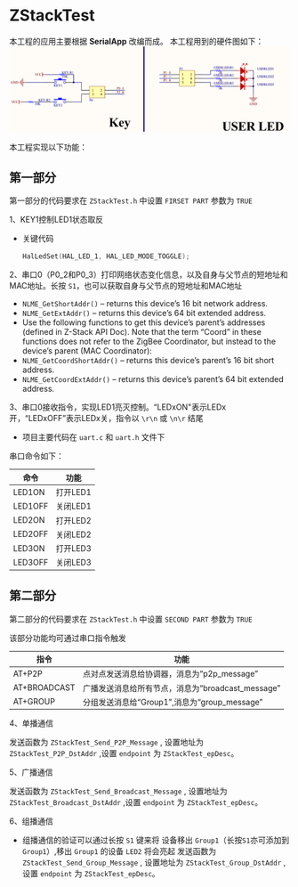 # ZStackTest

本工程的应用主要根据 **SerialApp** 改编而成。
本工程用到的硬件图如下：
![LED&KEY引脚图](https://github.com/YasinZhangX/ZStackTest/raw/master/res/LED-KEY.png "LED&KEY引脚图")

本工程实现以下功能：  

## 第一部分

第一部分的代码要求在 `ZStackTest.h` 中设置 `FIRSET PART` 参数为 `TRUE`

1、KEY1控制LED1状态取反  

- 关键代码
    ```c
    HalLedSet(HAL_LED_1, HAL_LED_MODE_TOGGLE);
    ```

2、串口0（P0_2和P0_3）打印网络状态变化信息，以及自身与父节点的短地址和MAC地址。长按 `S1`，也可以获取自身与父节点的短地址和MAC地址
- `NLME_GetShortAddr()` – returns this device’s 16 bit network address.
- `NLME_GetExtAddr()` – returns this device’s 64 bit extended address.
- Use the following functions to get this device’s parent’s addresses (defined in Z-Stack API Doc). Note that the term “Coord” in these functions does not refer to the ZigBee Coordinator, but instead to the device’s parent (MAC Coordinator):
- `NLME_GetCoordShortAddr()` – returns this device’s parent’s 16 bit short address.
- `NLME_GetCoordExtAddr()` – returns this device’s parent’s 64 bit extended address.

3、串口0接收指令，实现LED1亮灭控制。“LEDxON"表示LEDx开，“LEDxOFF”表示LEDx关，指令以 `\r\n` 或 `\n\r` 结尾

- 项目主要代码在 `uart.c` 和 `uart.h` 文件下

串口命令如下：

| 命令 | 功能 |
| ---- | ---- |
|LED1ON|打开LED1|
|LED1OFF|关闭LED1|
|LED2ON|打开LED2|
|LED2OFF|关闭LED2|
|LED3ON|打开LED3|
|LED3OFF|关闭LED3|

## 第二部分

第二部分的代码要求在 `ZStackTest.h` 中设置 `SECOND PART` 参数为 `TRUE`

该部分功能均可通过串口指令触发

|指令|功能|
| --- | --- |
|AT+P2P|点对点发送消息给协调器，消息为“p2p_message”|
|AT+BROADCAST|广播发送消息给所有节点，消息为“broadcast_message”|
|AT+GROUP|分组发送消息给“Group1”,消息为“group_message”|

4、单播通信

发送函数为 `ZStackTest_Send_P2P_Message` , 设置地址为 `ZStackTest_P2P_DstAddr` ,设置 `endpoint` 为 `ZStackTest_epDesc`。

5、广播通信

发送函数为 `ZStackTest_Send_Broadcast_Message` , 设置地址为 `ZStackTest_Broadcast_DstAddr` ,设置 `endpoint` 为 `ZStackTest_epDesc`。

6、组播通信

- 组播通信的验证可以通过长按 `S1` 键来将 设备移出 `Group1`（长按`S1`亦可添加到 `Group1`）,移出 `Group1` 的设备 `LED2` 将会亮起
发送函数为 `ZStackTest_Send_Group_Message` , 设置地址为 `ZStackTest_Group_DstAddr` ,设置 `endpoint` 为 `ZStackTest_epDesc`。

